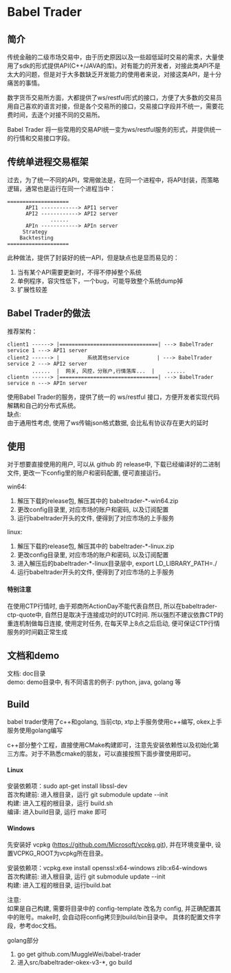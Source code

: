 # Babel Trader

## 简介
传统金融的二级市场交易中，由于历史原因以及一些超低延时交易的需求，大量使用了sdk的形式提供API(C++/JAVA的库)。对有能力的开发者，对接此类API不是太大的问题，但是对于大多数缺乏开发能力的使用者来说，对接这类API，是十分痛苦的事情。

数字货币交易所方面，大都提供了ws/restful形式的接口，方便了大多数的交易员用自己喜欢的语言对接，但是各个交易所的接口，交易接口字段并不统一，需要花费时间，去逐个对接不同的交易所。

Babel Trader 将一些常用的交易API统一变为ws/restful服务的形式，并提供统一的行情和交易接口字段。

## 传统单进程交易框架
过去，为了统一不同的API，常用做法是，在同一个进程中，将API封装，而策略逻辑，通常也是运行在同一个进程当中：
```
====================
      API1 ------------> API1 server
      API2 ------------> API2 server
              ......
      APIn ------------> APIn server
     Strategy
    Backtesting
====================
```
此种做法，提供了封装好的统一API，但是缺点也是显而易见的：
1. 当有某个API需要更新时，不得不停掉整个系统
1. 单例程序，容灾性低下，一个bug，可能导致整个系统dump掉
1. 扩展性较差

## Babel Trader的做法
推荐架构：
```
client1 ------> |================================| ---> BabelTrader service 1 ---> API1 server
client2 ------> |         系统其他service         | ---> BabelTrader service 2 ---> API2 server
        ......  |  网关, 风控，分账户,行情落库...  |    ......
clientn ------> |================================| ---> BabelTrader service n ---> APIn server
```
使用Babel Trader的服务，提供了统一的 ws/restful 接口，方便开发者实现代码解耦和自己的分布式系统。  
缺点:   
由于通用性考虑, 使用了ws传输json格式数据, 会比私有协议存在更大的延时


## 使用
对于想要直接使用的用户, 可以从 github 的 release中, 下载已经编译好的二进制文件, 更改一下config里的账户和密码配置, 便可直接运行。  

win64:  
1. 解压下载的release包, 解压其中的 babeltrader-*-win64.zip  
1. 更改config目录里, 对应市场的账户和密码, 以及订阅配置  
1. 运行babeltrader开头的文件, 便得到了对应市场的上手服务  

linux:  
1. 解压下载的release包, 解压其中的 babeltrader-*-linux.zip  
1. 更改config目录里, 对应市场的账户和密码, 以及订阅配置
1. 进入解压后的babeltrader-*-linux目录层中, export LD_LIBRARY_PATH=./
1. 运行babeltrader开头的文件, 便得到了对应市场的上手服务


#### 特别注意
在使用CTP行情时, 由于郑商所ActionDay不能代表自然日, 所以在babeltrader-ctp-quote中, 自然日是取决于连接成功时的UTC时间. 所以强烈不建议依靠CTP的重连机制做每日连接, 使用定时任务, 在每天早上8点之后启动, 便可保证CTP行情服务的时间戳正常生成  


## 文档和demo
文档: doc目录  
demo: demo目录中, 有不同语言的例子: python, java, golang 等  

## Build
babel trader使用了c++和golang, 当前ctp, xtp上手服务使用c++编写, okex上手服务使用golang编写  

c++部分整个工程，直接使用CMake构建即可，注意先安装依赖性以及初始化第三方库。对于不熟悉cmake的朋友，可以直接按照下面步骤使用即可。  

#### Linux
安装依赖项：sudo apt-get install libssl-dev  
首次构建前: 进入根目录，运行 git submodule update --init  
构建: 进入工程的根目录，运行 build.sh  
编译: 进入build目录, 运行 make 即可  

#### Windows
先安装好 vcpkg (https://github.com/Microsoft/vcpkg.git), 并在环境变量中, 设置VCPKG_ROOT为vcpkg所在目录。  

安装依赖项：vcpkg.exe install openssl:x64-windows zlib:x64-windows  
首次构建前: 进入根目录, 运行 git submodule update --init  
构建: 进入工程的根目录, 运行build.bat  

注意:   
如果是自己构建, 需要将目录中的 config-template 改名为 config, 并正确配置其中的账号。make时, 会自动将config拷贝到build/bin目录中。 具体的配置文件字段，参考doc文档。  

golang部分  
1. go get github.com/MuggleWei/babel-trader  
1. 进入src/babeltrader-okex-v3-*, go build  

